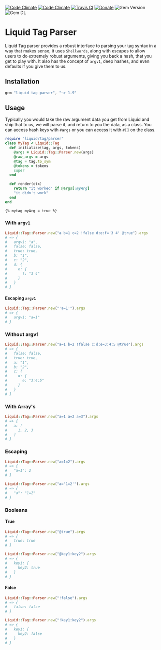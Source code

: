 [![Code Climate](https://img.shields.io/codeclimate/maintainability/envygeeks/liquid-tag-parser.svg?style=for-the-badge)](https://codeclimate.com/github/envygeeks/liquid-tag-parser/maintainability)
[![Code Climate](https://img.shields.io/codeclimate/c/envygeeks/liquid-tag-parser.svg?style=for-the-badge)](https://codeclimate.com/github/envygeeks/liquid-tag-parser/coverage)
[![Travis CI](https://img.shields.io/travis/envygeeks/liquid-tag-parser/master.svg?style=for-the-badge)](https://travis-ci.org/envygeeks/liquid-tag-parser)
[![Donate](https://img.shields.io/badge/-DONATE-yellow.svg?style=for-the-badge)](https://www.paypal.com/cgi-bin/webscr?cmd=_s-xclick&hosted_button_id=LKGZAWXLZ8ZPG)
![Gem Version](https://img.shields.io/gem/v/liquid-tag-parser.svg?style=for-the-badge)
![Gem DL](https://img.shields.io/gem/dt/liquid-tag-parser.svg?style=for-the-badge)

# Liquid Tag Parser

Liquid Tag parser provides a robust interface to parsing your tag syntax in a way that makes sense, it uses `Shellwords`, along with escapes to allow users to do extremely robust arguments, giving you back a hash, that you get to play with.  It also has the concept of `argv1`, deep hashes, and even defaults if you give them to us.

## Installation

```ruby
gem "liquid-tag-parser", "~> 1.9"
```

## Usage

Typically you would take the raw argument data you get from Liquid and ship that to us, we will parse it, and return to you the data, as a class.  You can access hash keys with `#args` or you can access it with `#[]` on the class.

```ruby
require "liquid/tag/parser"
class MyTag < Liquid::Tag
  def initialize(tag, args, tokens)
    @args = Liquid::Tag::Parser.new(args)
    @raw_args = args
    @tag = tag.to_sym
    @tokens = tokens
    super
  end
  
  def render(ctx)
    return "it worked" if @args[:myArg]
    "it didn't work"
  end
end
```

```liquid
{% mytag myArg = true %}
```

### With `argv1`

```ruby
Liquid::Tag::Parser.new("a b=1 c=2 !false d:e:f='3 4' @true").args
# => {
#   argv1: "a",
#   false: false,
#   true: true,
#   b: "1",
#   c: "2",
#   d: {
#     e: {
#       f: "3 4"
#     }
#   }
# }
```

#### Escaping `argv1`

```ruby
Liquid::Tag::Parser.new("'a=1'").args
# => {
#   argv1: "a=1"
# }
```

### Without argv1

```ruby
Liquid::Tag::Parser.new("a=1 b=2 !false c:d:e=3:4:5 @true").args
# => {
#   false: false,
#   true: true,
#   a: "1",
#   b: "2",
#   c: {
#     d: {
#       e: "3:4:5"
#     }
#   }
# }
```

### With Array's

```ruby
Liquid::Tag::Parser.new("a=1 a=2 a=3").args
# => {
#   a: [
#     1, 2, 3
#   ]
# }
```

### Escaping

```ruby
Liquid::Tag::Parser.new("a=1=2").args
# => {
#   "a=1": 2
# }
```

```ruby
Liquid::Tag::Parser.new("a='1=2'").args
# => {
#   "a": "1=2"
# }
```

### Booleans
#### True

```ruby
Liquid::Tag::Parser.new("@true").args
# => {
#   true: true
# }
```

```ruby
Liquid::Tag::Parser.new("@key1:key2").args
# => {
#   key1: {
#     key2: true
#   }
# }
```

#### False

```ruby
Liquid::Tag::Parser.new("!false").args
# => {
#   false: false
# }
```

```ruby
Liquid::Tag::Parser.new("!key1:key2").args
# => {
#   key1: {
#     key2: false
#   }
# }
```
